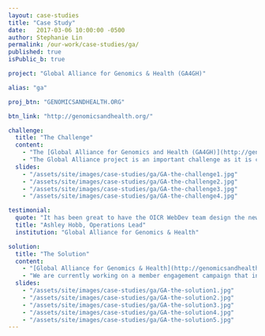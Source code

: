 ```yaml
---
layout: case-studies
title: "Case Study"
date:   2017-03-06 10:00:00 -0500
author: Stephanie Lin
permalink: /our-work/case-studies/ga/
published: true
isPublic_b: true

project: "Global Alliance for Genomics & Health (GA4GH)"

alias: "ga"

proj_btn: "GENOMICSANDHEALTH.ORG"

btn_link: "http://genomicsandhealth.org/"

challenge:
  title: "The Challenge"
  content:
    - "The [Global Alliance for Genomics and Health (GA4GH)](http://genomicsandhealth.org/) was formed to help accelerate the potential of genomic medicine to advance human health. It brings together over 400 leading institutions working in healthcare, research, disease advocacy, life science, and information technology. Our team continues to be a hands-on digital service provider, helping GA4GH reach a global community and advance the formation of important new data-sharing tools and collaborative initiatives."
    - "The Global Alliance project is an important challenge as it is constantly in flux; their [Working Groups](http://genomicsandhealth.org/working-groups), [Work Products and Demonstration Projects](http://genomicsandhealth.org/work-products-demonstration-projects) are continually evolving. The GA4GH website and online tools have to successfully reflect these changes in order to ensure that a global audience is informed and aligned."
  slides:
    - "/assets/site/images/case-studies/ga/GA-the-challenge1.jpg"
    - "/assets/site/images/case-studies/ga/GA-the-challenge2.jpg"
    - "/assets/site/images/case-studies/ga/GA-the-challenge3.jpg"
    - "/assets/site/images/case-studies/ga/GA-the-challenge4.jpg"

testimonial:
  quote: "It has been great to have the OICR WebDev team design the new GA4GH website. We have very tight timelines and iterative needs. Given our challenges, I'm impressed with WebDev's thorough process and high-quality designs."
  title: "Ashley Hobb, Operations Lead"
  institution: "Global Alliance for Genomics & Health"

solution:
  title: "The Solution"
  content:
    - "[Global Alliance for Genomics & Health](http://genomicsandhealth.org/) is a communication tool that allows the Global Alliance to clearly communicate the status of their organization, members, and work activities with their key audiences.  When designing and developing GA4GH operational tools, our primary aim is to keep them simple so that the GA4GH team is as efficient as possible and can focus on more important operations.  For the public audience, the [news and events blog](http://genomicsandhealth.org/news-blog) is a recent addition to the website that provides a less formal means of discussing internal and external work. The blog has not only been a successful way to increase Google rankings, but also provides a central 'meeting ground' for community members to remain informed and motivated to collaborate on data sharing initiatives. "
    - "We are currently working on a member engagement campaign that involves building a private portal allowing GA's operational team to recruit new members and approve membership applications. It will also include features for communication amongst the international group and cut down on operational tasks."
  slides:
    - "/assets/site/images/case-studies/ga/GA-the-solution1.jpg"
    - "/assets/site/images/case-studies/ga/GA-the-solution2.jpg"
    - "/assets/site/images/case-studies/ga/GA-the-solution3.jpg"
    - "/assets/site/images/case-studies/ga/GA-the-solution4.jpg"
    - "/assets/site/images/case-studies/ga/GA-the-solution5.jpg"
---
```

